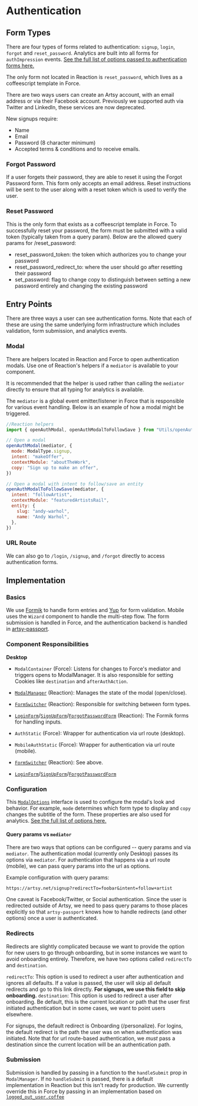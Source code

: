 # Authentication

## Form Types

There are four types of forms related to authentication: `signup`, `login`, `forgot` and `reset_password`. Analytics are built into all forms for `authImpression` events. [See the full list of options passed to authentication forms here.](https://github.com/artsy/reaction/blob/master/src/Components/Authentication/Types.ts#L45)

The only form not located in Reaction is `reset_password`, which lives as a coffeescript template in Force.

There are two ways users can create an Artsy account, with an email address or via their Facebook account. Previously we supported auth via Twitter and LinkedIn, these services are now deprecated.

New signups require:

- Name
- Email
- Password (8 character minimum)
- Accepted terms & conditions and to receive emails.

### Forgot Password

If a user forgets their password, they are able to reset it using the Forgot Password form. This form only accepts an email address. Reset instructions will be sent to the user along with a reset token which is used to verify the user.

### Reset Password

This is the only form that exists as a coffeescript template in Force. To successfully reset your password, the form must be submitted with a valid token (typically taken from a query param). Below are the allowed query params for /reset_password:

- reset_password_token: the token which authorizes you to change your password
- reset_password_redirect_to: where the user should go after resetting their password
- set_password: flag to change copy to distinguish between setting a new password entirely and changing the existing password

## Entry Points

There are three ways a user can see authentication forms. Note that each of these are using the same underlying form infrastructure which includes validation, form submission, and analytics events.

### Modal

There are helpers located in Reaction and Force to open authentication modals. Use one of Reaction's helpers if a `mediator` is available to your component.

It is recommended that the helper is used rather than calling the `mediator` directly to ensure that all typing for analytics is available.

The `mediator` is a global event emitter/listener in Force that is responsible for various event handling. Below is an example of how a modal might be triggered.

```js
//Reaction helpers
import { openAuthModal, openAuthModalToFollowSave } from "Utils/openAuthModal"

// Open a modal
openAuthModal(mediator, {
  mode: ModalType.signup,
  intent: "makeOffer",
  contextModule: "aboutTheWork",
  copy: "Sign up to make an offer",
})

// Open a modal with intent to follow/save an entity
openAuthModalToFollowSave(mediator, {
  intent: "followArtist",
  contextModule: "featuredArtistsRail",
  entity: {
    slug: "andy-warhol",
    name: "Andy Warhol",
  },
})
```

### URL Route

We can also go to `/login`, `/signup`, and `/forgot` directly to access authentication forms.

## Implementation

### Basics

We use [Formik](https://github.com/jaredpalmer/formik) to handle form entries and [Yup](https://github.com/jquense/yup) for form validation. Mobile uses the `Wizard` component to handle the multi-step flow. The form submission is handled in Force, and the authentication backend is handled in [artsy-passport](https://github.com/artsy/artsy-passport).

### Component Responsibilities

**Desktop**

- `ModalContainer` (Force): Listens for changes to Force's mediator and triggers opens to ModalManager. It is also responsible for setting Cookies like `destination` and `afterAuthAction`.
- [`ModalManager`](https://github.com/artsy/reaction/blob/master/src/Components/Authentication/Desktop/ModalManager.tsx) (Reaction): Manages the state of the modal (open/close).
- [`FormSwitcher`](https://github.com/artsy/reaction/blob/master/src/Components/Authentication/Desktop/FormSwitcher.tsx) (Reaction): Responsible for switching between form types.
- [`LoginForm`](https://github.com/artsy/reaction/blob/master/src/Components/Authentication/Desktop/LoginForm.tsx)/[`SignUpForm`](https://github.com/artsy/reaction/blob/master/src/Components/Authentication/Desktop/SignUpForm.tsx)/[`ForgotPasswordForm`](https://github.com/artsy/reaction/blob/master/src/Components/Authentication/Desktop/ForgotPasswordForm.tsx) (Reaction): The Formik forms for handling inputs.

- `AuthStatic` (Force): Wrapper for authentication via url route (desktop).
- `MobileAuthStatic` (Force): Wrapper for authentication via url route (mobile).
- [`FormSwitcher`](https://github.com/artsy/reaction/blob/master/src/Components/Authentication/Mobile/FormSwitcher.tsx) (Reaction): See above.
- [`LoginForm`](https://github.com/artsy/reaction/blob/master/src/Components/Authentication/Mobile/LoginForm.tsx)/[`SignUpForm`](https://github.com/artsy/reaction/blob/master/src/Components/Authentication/Mobile/SignUpForm.tsx)/[`ForgotPasswordForm`](https://github.com/artsy/reaction/blob/master/src/Components/Authentication/Mobile/ForgotPasswordForm.tsx)

### Configuration

This [`ModalOptions`](https://github.com/artsy/reaction/blob/master/src/Components/Authentication/Types.ts#L45) interface is used to configure the modal's look and behavior. For example, `mode` determines which form type to display and `copy` changes the subtitle of the form. These properties are also used for analytics. [See the full list of options here.](https://github.com/artsy/reaction/blob/master/src/Components/Authentication/Types.ts#L45)

#### Query params vs `mediator`

There are two ways that options can be configured -- query params and via `mediator`.
The authentication modal (currently only Desktop) passes its options via `mediator`. For authentication that happens via a url route (mobile), we can pass query params into the url as options.

Example configuration with query params:

```
https://artsy.net/signup?redirectTo=foobar&intent=follow+artist
```

One caveat is Facebook/Twitter, or Social authentication. Since the user is redirected outside of Artsy, we need to pass query params to those places explicitly so that `artsy-passport` knows how to handle redirects (and other options) once a user is authenticated.

### Redirects

Redirects are slightly complicated because we want to provide the option for new users to go through onboarding, but in some instances we want to avoid onboarding entirely. Therefore, we have two options called `redirectTo` and `destination`.

`redirectTo`: This option is used to redirect a user after authentication and ignores all defaults. If a value is passed, the user will skip all default redirects and go to this link directly. **For signups, we use this field to skip onboarding.**
`destination`: This option is used to redirect a user after onboarding. Be default, this is the current location or path that the user first initiated authentication but in some cases, we want to point users elsewhere.

For signups, the default redirect is Onboarding (/personalize).
For logins, the default redirect is the path the user was on when authentication was initiated. Note that for url route-based authentication, we _must_ pass a destination since the current location will be an authentication path.

### Submission

Submission is handled by passing in a function to the `handleSubmit` prop in `ModalManager`. If no `handleSubmit` is passed, there is a default implementation in Reaction but this isn't ready for production. We currently override this in Force by passing in an implementation based on [`logged_out_user.coffee`](https://github.com/artsy/force/blob/master/src/desktop/models/logged_out_user.coffee)
